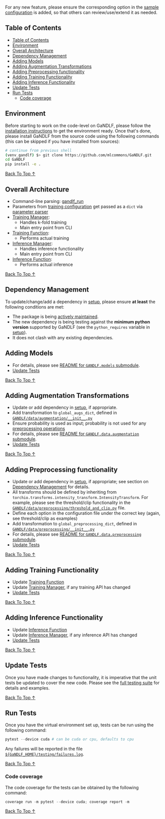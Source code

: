 For any new feature, please ensure the corresponding option in the [sample configuration](https://github.com/mlcommons/GaNDLF/blob/master/samples/sample_training.yaml) is added, so that others can review/use/extend it as needed.

## Table of Contents
- [Table of Contents](#table-of-contents)
- [Environment](#environment)
- [Overall Architecture](#overall-architecture)
- [Dependency Management](#dependency-management)
- [Adding Models](#adding-models)
- [Adding Augmentation Transformations](#adding-augmentation-transformations)
- [Adding Preprocessing functionality](#adding-preprocessing-functionality)
- [Adding Training Functionality](#adding-training-functionality)
- [Adding Inference Functionality](#adding-inference-functionality)
- [Update Tests](#update-tests)
- [Run Tests](#run-tests)
  - [Code coverage](#code-coverage)
## Environment

Before starting to work on the code-level on GaNDLF, please follow the [installation instructions](./setup.md) to get the environment ready. Once that's done, please install GaNDLF from the source code using the following commands (this can be skipped if you have installed from sources):

```bash
# continue from previous shell
(venv_gandlf) $> git clone https://github.com/mlcommons/GaNDLF.git
cd GaNDLF
pip install -e .
```

[Back To Top &uarr;](#table-of-contents)


## Overall Architecture

- Command-line parsing: [gandlf_run](https://github.com/mlcommons/GaNDLF/blob/master/gandlf_run)
- Parameters from [training configuration](https://github.com/mlcommons/GaNDLF/blob/master/samples/config_all_options.yaml) get passed as a `dict` via [parameter parser](https://github.com/mlcommons/GaNDLF/blob/master/GANDLF/parseConfig.py)
- [Training Manager](https://github.com/mlcommons/GaNDLF/blob/master/GANDLF/training_manager.py): 
  - Handles k-fold training 
  - Main entry point from CLI
- [Training Function](https://github.com/mlcommons/GaNDLF/blob/master/GANDLF/compute/training_loop.py): 
  - Performs actual training
- [Inference Manager](https://github.com/mlcommons/GaNDLF/blob/master/GANDLF/inference_manager.py): 
  - Handles inference functionality 
  - Main entry point from CLI
- [Inference Function](https://github.com/mlcommons/GaNDLF/blob/master/GANDLF/compute/inference_loop.py): 
  - Performs actual inference

[Back To Top &uarr;](#table-of-contents)

## Dependency Management

To update/change/add a dependency in [setup](https://github.com/mlcommons/GaNDLF/blob/master/setup.py), please ensure **at least** the following conditions are met:

- The package is being [actively maintained](https://opensource.com/life/14/1/evaluate-sustainability-open-source-project).
- The new dependency is being testing against the **minimum python version** supported by GaNDLF (see the `python_requires` variable in [setup](https://github.com/mlcommons/GaNDLF/blob/master/setup.py)).
- It does not clash with any existing dependencies.

## Adding Models

- For details, please see [README for `GANDLF.models` submodule](https://github.com/mlcommons/GaNDLF/blob/master/GANDLF/models/Readme.md).
- [Update Tests](#update-tests)

[Back To Top &uarr;](#table-of-contents)

## Adding Augmentation Transformations

- Update or add dependency in [setup](https://github.com/mlcommons/GaNDLF/blob/master/setup.py), if appropriate.
- Add transformation to `global_augs_dict`, defined in [`GANDLF/data/augmentation/__init__.py`](https://github.com/mlcommons/GaNDLF/blob/master/GANDLF/data/augmentation/__init__.py)
- Ensure probability is used as input; probability is not used for any [preprocessing operations](https://github.com/mlcommons/GaNDLF/tree/master/GANDLF/data/preprocessing)
- For details, please see [README for `GANDLF.data.augmentation` submodule](https://github.com/mlcommons/GaNDLF/blob/master/GANDLF/data/augmentation/README.md).
- [Update Tests](#update-tests)

[Back To Top &uarr;](#table-of-contents)

## Adding Preprocessing functionality

- Update or add dependency in [setup](https://github.com/mlcommons/GaNDLF/blob/master/setup.py), if appropriate; see section on [Dependency Management](#dependency-management) for details.
- All transforms should be defined by inheriting from `torchio.transforms.intensity_transform.IntensityTransform`. For example, please see the threshold/clip functionality in the [`GANDLF/data/preprocessing/threshold_and_clip.py`](https://github.com/mlcommons/GaNDLF/blob/master/GANDLF/data/preprocessing/threshold_and_clip.py) file.
- Define each option in the configuration file under the correct key (again, see threshold/clip as examples)
- Add transformation to `global_preprocessing_dict`, defined in [`GANDLF/data/preprocessing/__init__.py`](https://github.com/mlcommons/GaNDLF/blob/master/GANDLF/data/preprocessing/__init__.py)
- For details, please see [README for `GANDLF.data.preprocessing` submodule](https://github.com/mlcommons/GaNDLF/blob/master/GANDLF/data/preprocessing/README.md).
- [Update Tests](#update-tests)

[Back To Top &uarr;](#table-of-contents)

## Adding Training Functionality

- Update [Training Function](https://github.com/mlcommons/GaNDLF/blob/master/GANDLF/compute/training_loop.py)
- Update [Training Manager](https://github.com/mlcommons/GaNDLF/blob/master/GANDLF/training_manager.py), if any training API has changed
- [Update Tests](#update-tests)

[Back To Top &uarr;](#table-of-contents)

## Adding Inference Functionality

- Update [Inference Function](https://github.com/mlcommons/GaNDLF/blob/master/GANDLF/compute/inference_loop.py)
- Update [Inference Manager](https://github.com/mlcommons/GaNDLF/blob/master/GANDLF/inference_manager.py), if any inference API has changed
- [Update Tests](#update-tests)

[Back To Top &uarr;](#table-of-contents)

## Update Tests

Once you have made changes to functionality, it is imperative that the unit tests be updated to cover the new code. Please see the [full testing suite](https://github.com/mlcommons/GaNDLF/blob/master/testing/test_full.py) for details and examples.

[Back To Top &uarr;](#table-of-contents)

## Run Tests

Once you have the virtual environment set up, tests can be run using the following command:
```powershell
pytest --device cuda # can be cuda or cpu, defaults to cpu
```

Any failures will be reported in the file [`${GaNDLF_HOME}/testing/failures.log`](https://github.com/mlcommons/GaNDLF/blob/5030ff83a38947c1583b58a08598308886ee9a0a/testing/conftest.py#L25).

[Back To Top &uarr;](#table-of-contents)

### Code coverage

The code coverage for the tests can be obtained by the following command:
```powershell
coverage run -m pytest --device cuda; coverage report -m
```

[Back To Top &uarr;](#table-of-contents)

